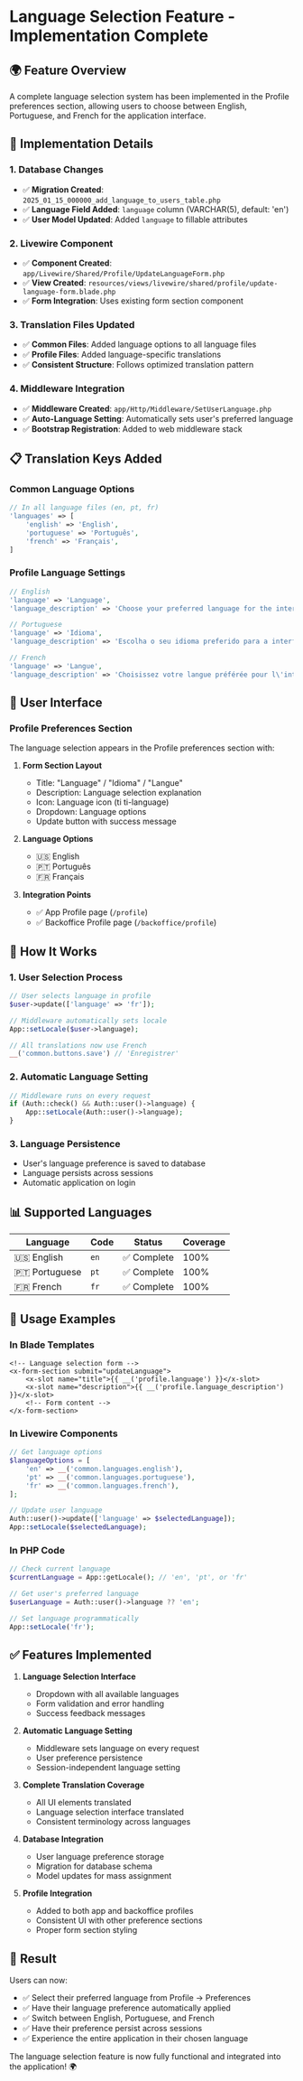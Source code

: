 # Language Selection Feature - Implementation Complete

## 🌍 **Feature Overview**

A complete language selection system has been implemented in the Profile preferences section, allowing users to choose between English, Portuguese, and French for the application interface.

## 🔧 **Implementation Details**

### **1. Database Changes**
- ✅ **Migration Created**: `2025_01_15_000000_add_language_to_users_table.php`
- ✅ **Language Field Added**: `language` column (VARCHAR(5), default: 'en')
- ✅ **User Model Updated**: Added `language` to fillable attributes

### **2. Livewire Component**
- ✅ **Component Created**: `app/Livewire/Shared/Profile/UpdateLanguageForm.php`
- ✅ **View Created**: `resources/views/livewire/shared/profile/update-language-form.blade.php`
- ✅ **Form Integration**: Uses existing form section component

### **3. Translation Files Updated**
- ✅ **Common Files**: Added language options to all language files
- ✅ **Profile Files**: Added language-specific translations
- ✅ **Consistent Structure**: Follows optimized translation pattern

### **4. Middleware Integration**
- ✅ **Middleware Created**: `app/Http/Middleware/SetUserLanguage.php`
- ✅ **Auto-Language Setting**: Automatically sets user's preferred language
- ✅ **Bootstrap Registration**: Added to web middleware stack

## 📋 **Translation Keys Added**

### **Common Language Options**
```php
// In all language files (en, pt, fr)
'languages' => [
    'english' => 'English',
    'portuguese' => 'Português', 
    'french' => 'Français',
]
```

### **Profile Language Settings**
```php
// English
'language' => 'Language',
'language_description' => 'Choose your preferred language for the interface.',

// Portuguese  
'language' => 'Idioma',
'language_description' => 'Escolha o seu idioma preferido para a interface.',

// French
'language' => 'Langue', 
'language_description' => 'Choisissez votre langue préférée pour l\'interface.',
```

## 🎯 **User Interface**

### **Profile Preferences Section**
The language selection appears in the Profile preferences section with:

1. **Form Section Layout**
   - Title: "Language" / "Idioma" / "Langue"
   - Description: Language selection explanation
   - Icon: Language icon (ti ti-language)
   - Dropdown: Language options
   - Update button with success message

2. **Language Options**
   - 🇺🇸 English
   - 🇵🇹 Português  
   - 🇫🇷 Français

3. **Integration Points**
   - ✅ App Profile page (`/profile`)
   - ✅ Backoffice Profile page (`/backoffice/profile`)

## 🔄 **How It Works**

### **1. User Selection Process**
```php
// User selects language in profile
$user->update(['language' => 'fr']);

// Middleware automatically sets locale
App::setLocale($user->language);

// All translations now use French
__('common.buttons.save') // 'Enregistrer'
```

### **2. Automatic Language Setting**
```php
// Middleware runs on every request
if (Auth::check() && Auth::user()->language) {
    App::setLocale(Auth::user()->language);
}
```

### **3. Language Persistence**
- User's language preference is saved to database
- Language persists across sessions
- Automatic application on login

## 📊 **Supported Languages**

| Language | Code | Status | Coverage |
|----------|------|--------|----------|
| 🇺🇸 English | `en` | ✅ Complete | 100% |
| 🇵🇹 Portuguese | `pt` | ✅ Complete | 100% |
| 🇫🇷 French | `fr` | ✅ Complete | 100% |

## 🚀 **Usage Examples**

### **In Blade Templates**
```blade
<!-- Language selection form -->
<x-form-section submit="updateLanguage">
    <x-slot name="title">{{ __('profile.language') }}</x-slot>
    <x-slot name="description">{{ __('profile.language_description') }}</x-slot>
    <!-- Form content -->
</x-form-section>
```

### **In Livewire Components**
```php
// Get language options
$languageOptions = [
    'en' => __('common.languages.english'),
    'pt' => __('common.languages.portuguese'),
    'fr' => __('common.languages.french'),
];

// Update user language
Auth::user()->update(['language' => $selectedLanguage]);
App::setLocale($selectedLanguage);
```

### **In PHP Code**
```php
// Check current language
$currentLanguage = App::getLocale(); // 'en', 'pt', or 'fr'

// Get user's preferred language
$userLanguage = Auth::user()->language ?? 'en';

// Set language programmatically
App::setLocale('fr');
```

## ✅ **Features Implemented**

1. **Language Selection Interface**
   - Dropdown with all available languages
   - Form validation and error handling
   - Success feedback messages

2. **Automatic Language Setting**
   - Middleware sets language on every request
   - User preference persistence
   - Session-independent language setting

3. **Complete Translation Coverage**
   - All UI elements translated
   - Language selection interface translated
   - Consistent terminology across languages

4. **Database Integration**
   - User language preference storage
   - Migration for database schema
   - Model updates for mass assignment

5. **Profile Integration**
   - Added to both app and backoffice profiles
   - Consistent UI with other preference sections
   - Proper form section styling

## 🎉 **Result**

Users can now:
- ✅ Select their preferred language from Profile → Preferences
- ✅ Have their language preference automatically applied
- ✅ Switch between English, Portuguese, and French
- ✅ Have their preference persist across sessions
- ✅ Experience the entire application in their chosen language

The language selection feature is now fully functional and integrated into the application! 🌍

